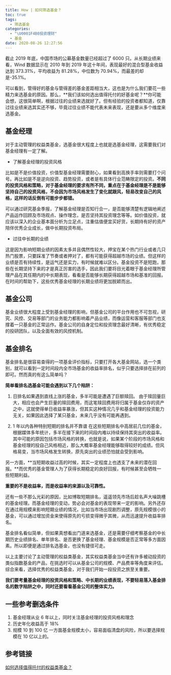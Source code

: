 ```yaml
---
title: How | 如何筛选基金？
toc: true
tags:
  - 筛选基金
categories:
  - "\U0001F4B0投资理财"
  - 基金
date: 2020-08-26 12:27:56
---
```


截止 2019 年底，中国市场的公募基金数量已经超过了 6000 只。从长期业绩来看，Wind 数据显示在 2010 年到 2019 年这十年间，表现最好的混合型基金收益达到 373.31%，平均收益为 81.28%，中位数为 70.94%，而最差的却是-35.1%。

可以看到，管得好的基金与管得差的基金差距相当大，这也是为什么我们要花一些精力来选基金的原因。那么，**我们该如何选出值得托付的好基金呢？**你可能会想，这很简单啊，根据过往的业绩来选就好了。但有经验的投资者都知道，仅靠过往业绩来选其实还不够，毕竟过往业绩不能代表未来表现，还是要从多个维度来选基金。

## 基金经理

对于主动管理的权益类基金，选基金很大程度上也就是选基金经理，这需要我们对基金经理有一定了解。

- 了解基金经理的投资风格

比如是不是价值投资，价值型基金经理需要耐心，如果看到高换手率则需要打个问号。再比如是不是逆向投资、趋势投资，或者是有具体行业范畴限定的投资。**不同的投资风格和策略，对于基金经理的要求有所不同，重点在于基金经理是不是能够坚持自己的投资风格，不会因为市场风格发生了变化就跟风，轻易改变自己的风格，这样的话反倒有可能步步都错。**

可以通过研究基金季报，了解基金经理是否知行合一，是否能够清楚有逻辑地阐述产品运作回顾及市场观点、操作理念，是否坚持其投资理念等等。如价值投资，就应该以深入的企业基本面分析为立足点，注重估值便宜买好货，长期持有好的资产陪伴优秀企业成长，做中长期投资布局。

- 过往中长期的业绩

这是因为影响短期业绩的因素太多并且偶然性较大，押宝在某个热门行业或者几只热门股票，只要踩准了节奏或者押对了，都有可能获得超越市场的业绩。但这样的业绩是否有持续性，是运气还是实力，有时候就难以区分。基金投资不是短跑，那些在长期坚持下来的才是真正厉害的选手，因此我们要将目光着眼于基金经理所管理产品在其任期内的中长期表现，看看是否能够长期获得超越市场和基准的回报。在时间的帮助下，这些优秀基金经理的长期业绩将更加脱颖而出。

## 基金公司

基金业绩很大程度上受到基金经理的影响，但基金公司的平台作用也不可忽视，研究、风控、交易等部门的业务能力都影响着产品业绩，而像运营和客服等部门也支撑着一只基金的正常运作。基金公司的自身定位和投资理念最好清晰，有优秀稳定的投研团队，以及全面有效的风控机制。

## 基金排名

基金排名是很容易查得的一项基金评价指标，只要打开各大基金网站，选一个类别，就可以看到一定时间段内全市场基金的收益率排名，似乎只要选择排在前列的即可。然而真的有这么简单吗？

**简单看排名选基金可能会遇到以下几个陷阱：**

1. 日排名如果遇到直线上涨的基金，多半可能是遭遇了巨额赎回。
 由于赎回量巨大，相应也会产生巨量的赎回费用，而这笔赎回费用将归属于基金仅存的资产之中，这就使得单日收益率暴涨，但其实这种情况几乎和基金经理的投资能力无关，如果因此选择了某只基金，未来几乎没有可能再遇到。


2. 1 年以内各种特别短期的排名并不靠谱
在这些短期排名中高居前几位的基金，根据媒体多年统计，多半在接下来的时间段内难以持续保持其突出的收益率。其中可能的原因包括市场风格的转换，也就是说，如果某个阶段的市场风格和基金经理的投自己风格相近，那么大概率基金经理能够取得较好的成绩。但风格易变，当市场风格发生转换，原先突出的业绩恐怕就会受到影响。

 另一方面，**当短期收益过高的时候，其实一定程度上也透支了未来的潜在回报。**而优秀的基金管理人为了获得长期稳定的良好回报，有时候甚至会牺牲一些短期利益。

**重要的不是收益率，而是收益率的来源以及可靠性。**

还有一些不那么光彩的原因，比如博取短期排名，遥遥领先市场后趁名声大噪跳槽的基金经理。而基金经理的变动，势必会对基金的表现带来一定的影响。另外还存在通过用规模来影响短期业绩的情况，比如当市场出现剧烈调整，原先规模很小的基金，可以通过增加资金来使得原先的亏损变得微乎其微，从而迅速提升收益率排名。

基金排名看似简单，但如果真想看出门道来选基金，还是需要仔细考察基金的中长期历史业绩排名、单年排名、是否更换了基金经理、基金规模是否正常等多方面因素。所以即便是通过排名选基金，也没有捷径可走。

以上主要讨论了主动管理的权益类基金，其实权益类基金当中还有许多被动投资的类似指数基金的产品，在挑选时可以从基金公司的规模、产品费率等角度来评估。综合来看，选择优秀的权益类基金，对于我们开始一段投资之旅至关重要。

**我们要考量基金经理的投资风格和策略、中长期的业绩表现，不要轻易落入基金排名的数字陷阱之中，同时还要看看基金公司的整体实力。**

## 一些参考删选条件
1. 基金经理从业 6 年以上，同时关注基金经理的投资风格和理念
2. 历史年化收益高于 18%
3. 规模 10 到 100 亿
 一方面基金规模太小，容易面临清盘的风险，所以要选择规模在 10 亿以上的。

## 参考链接
[如何选择值得托付的权益类基金？](https://mp.weixin.qq.com/s/om1rP1gafK0LfkqcSARnMA)